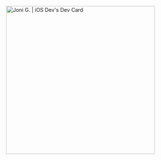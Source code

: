 <a href="https://app.daily.dev/joni_iosdevelop"><img src="https://api.daily.dev/devcards/833b0ab50a9740229eb1f7d451d7e19e.png?r=m1q" width="400" alt="Joni G. | iOS Dev's Dev Card"/></a>
